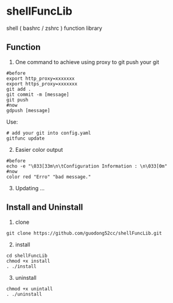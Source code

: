 # shellFuncLib
shell ( bashrc / zshrc ) function library

## Function

1. One command to achieve using proxy to git push your git

```shell
#before
export http_proxy=xxxxxxx
export https_proxy=xxxxxxx
git add .
git commit -m [message]
git push
#now
gdpush [message]
```

Use:
```shell
# add your git into config.yaml
gitfunc update
```

2. Easier color output

```shell
#before
echo -e "\033[33m\n\tConfiguration Information : \n\033[0m"
#now
color red "Erro" "bad message."
```

3. Updating …

## Install and Uninstall

1. clone

```shell
git clone https://github.com/guodong52cc/shellFuncLib.git
```

2. install

```
cd shellFuncLib
chmod +x install
. ./install
```

3. uninstall

```shell
chmod +x unintall
. ./uninstall
```

